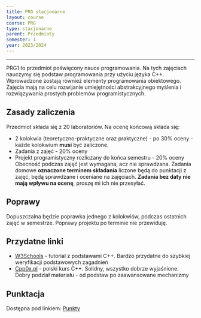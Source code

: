 ```yaml
---
title: PRG stacjonarne
layout: course
course: PRG
type: stacjonarne
parent: Przedmioty
semester: 1
year: 2023/2024
---
```

---
PRG1 to przedmiot poświęcony nauce programowania. Na tych zajęciach nauczymy się podstaw programowania przy użyciu języka C++. Wprowadzone zostają również elementy programowania  obiektowego. Zajęcia mają na celu rozwijanie umiejętności abstrakcyjnego myślenia i rozwiązywania prostych problemów programistycznych.


## Zasady zaliczenia
Przedmiot składa się z 20 laboratoriów. Na ocenę końcową składa się:
- 2 kolokwia (teoretyczno-praktyczne oraz praktyczne) - po 30% oceny - każde kolokwium **musi** być zaliczone.
- Zadania z zajęć - 20% oceny
- Projekt programistyczny rozliczany do końca semestru - 20% oceny
Obecność podczas zajęć jest wymagana, acz nie sprawdzana. Zadania domowe **oznaczone terminem składania** liczone będą do punktacji z zajęć, będą sprawdzane i oceniane na zajęciach. **Zadania bez daty nie mają wpływu na ocenę**, proszę mi ich nie przesyłać.

## Poprawy
Dopuszczalna będzie poprawka jednego z kolokwiów, podczas ostatnich zajęć w semestrze. Poprawy projektu po terminie nie przewiduję.

## Przydatne linki
- [W3Schools](https://www.w3schools.com/cpp/default.asp) - tutorial z podstawami C++. Bardzo przydatne do szybkiej weryfikacji podstawowych zagadnień
- [Cpp0x.pl](https://cpp0x.pl/kursy/Kurs-C++/1) - polski kurs C++. Solidny, wszystko dobrze wyjaśnione. Dobry podział materiału - od podstaw po zaawansowane mechanizmy

## Punktacja
Dostępna pod linkiem: [Punkty](/prg-score)

